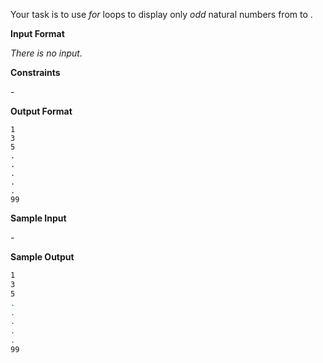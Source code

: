 Your task is to use *for* loops to display only *odd* natural numbers from  to .

**Input Format**

*There is no input.*  

**Constraints**

\-

**Output Format**

```
1
3
5
.
.
.
.
.
99  
```

**Sample Input**

\-

**Sample Output**

```bash
1
3
5
.
.
.
.
.
99  
```